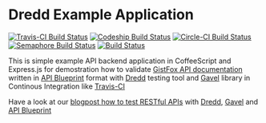 Dredd Example Application
===================
[![Travis-CI Build Status](https://travis-ci.org/apiaryio/dredd-example.png?branch=master)](https://travis-ci.org/apiaryio/dredd-example)
[![Codeship Build Status](https://www.codeship.io/projects/6ef5ed00-1244-0131-4f7e-3af137c820ec/status)](https://www.codeship.io/projects/7858)
[![Circle-CI Build Status](https://circleci.com/gh/apiaryio/dredd-example.png?circle-token=29f2fab741d29cf6e66ceb55a99c38e8295ed9bf)](https://circleci.com/gh/apiaryio/dredd-example)
[![Semaphore Build Status](https://semaphoreapp.com/api/v1/projects/d18d3bd1819aa323f532f45cf5cd2550e272aade/90157/badge.png)](https://semaphoreapp.com/projects/3035)
[![Build Status](https://drone.io/github.com/apiaryio/dredd-example/status.png?1)](https://drone.io/github.com/apiaryio/dredd-example/latest)

This is simple example API backend application in CoffeeScript and Express.js for demostration how to validate [GistFox API documentation][Apiary] written in 
[API Blueprint][] format with [Dredd][] testing tool and [Gavel][] library in Continous Integration like [Travis-CI][]

Have a look at our [blogpost how to test RESTful APIs][blogpost] with [Dredd][], [Gavel][] and [API Blueprint][]

[Travis-CI]: https://travis-ci.org/
[Apiary]: http://docs.gistfoxapi.apiary.io/?3ColumnDocumentation=1
[Dredd]: https://github.com/apiaryio/dredd
[Gavel]: https://www.relishapp.com/apiary/gavel/docs
[API Blueprint]: http://apiblueprint.org/
[blogpost]: http://blog.apiary.io/2013/10/17/How-to-test-api-with-api-blueprint-and-dredd/
